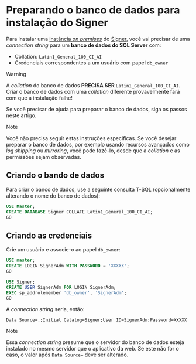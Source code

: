 ﻿# Preparando o banco de dados para instalação do Signer

Para instalar uma [instância *on premises*](index.md) do [Signer](../index.md), você vai precisar de uma *connection string* para um **banco de dados do SQL Server** com:

* Collation: `Latin1_General_100_CI_AI`
* Credenciais correspondentes a um usuário com papel `db_owner`

<!--
> [!NOTE]
> Se você preferir operar o Signer sem conceder `db_owner` ao usuário da aplicação, siga as instruções [neste artigo](unprivileged-db-user.md)
-->

> [!WARNING]
> A *collation* do banco de dados **PRECISA SER** `Latin1_General_100_CI_AI`. Criar o banco de dados com uma *collation* diferente provavelmente fará com que a instalação falhe!

Se você precisar de ajuda para preparar o banco de dados, siga os passos neste artigo.

> [!NOTE]
> Você não precisa seguir estas instruções especifícas. Se você desejar preparar o banco de dados,
> por exemplo usando recursos avançados como *log shipping* ou *mirroring*, você pode fazê-lo, desde que a *collation* e as permissões sejam observadas.

## Criando o bando de dados

Para criar o banco de dados, use a seguinte consulta T-SQL (opcionalmente alterando o nome do banco de dados):

```sql
USE Master;
CREATE DATABASE Signer COLLATE Latin1_General_100_CI_AI;
GO
```

## Criando as credenciais 

Crie um usuário e associe-o ao papel `db_owner`:

```sql
USE master;
CREATE LOGIN SignerAdm WITH PASSWORD = 'XXXXX';
GO

USE Signer;
CREATE USER SignerAdm FOR LOGIN SignerAdm;
EXEC sp_addrolemember 'db_owner', 'SignerAdm';
GO
```

A *connection string* seria, então:

```
Data Source=.;Initial Catalog=Signer;User ID=SignerAdm;Password=XXXXX
```

> [!NOTE]
> Essa *connection string* presume que o servidor do banco de dados esteja instalado no mesmo servidor que o aplicativo da web. Se este não for o caso,
> o valor após `Data Source=` deve ser alterado.

<!--
## See also
[Operando o Signer sem ser *owner* do banco de dados](unprivileged-db-user.md)
-->
